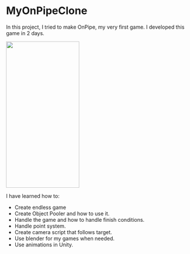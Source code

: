 # MyOnPipeClone
In this project, I tried to make OnPipe, my very first game. I developed this game in 2 days.

<img src="https://media0.giphy.com/media/AF1Uoib38yVd7b3pEa/giphy.gif" width="200" height="400" />

I have learned how to:

- Create endless game
- Create Object Pooler and how to use it.
- Handle the game and how to handle finish conditions.
- Handle point system.
- Create camera script that follows target.
- Use blender for my games when needed.
- Use animations in Unity.
